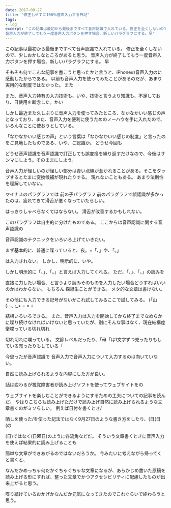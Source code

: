 ```yaml
---
date: 2017-09-27
title: "修正もせずに100％音声入力する日記"
tags:
- log
excerpt: "この記事は最初から最後まですべて音声認識で入れている。修正を全くしないので、少しおかしなところがあると思う。
音声入力が終了してもう一度音声入力ボタンを押す場合、新しいパラグラフにする。早"
---
```


この記事は最初から最後まですべて音声認識で入れている。
修正を全くしないので、少しおかしなところがあると思う。
音声入力が終了してもう一度音声入力ボタンを押す場合、新しいパラグラフにする。
早

そもそも何でこんな記事を書こうと思ったかと言うと、iPhoneの音声入力のに感動したからである。
以前も音声入力を使ってみたことがあるのだが、あまり実用的な制度ではなかった。
また

また、音声入力特有の入力技術も、いや、技術と言うより知識も、不足しており、日使用を断念した。かい

しかし最近また久しぶりに音声入力を使ってみたところ、なかなかいい感じの声となっており、また、音声入力を便利に使うためのノーハウを手に入れたので、いろんなことに使おうとしている。

「なかなかいい感じの声」という言葉は「なかなかいい感じの制度」と言ったのをご見地したものである、いや、ご認識か。
どうせ今回も

どうせ音声認識を音声認識で訂正しても誤変換を繰り返すだけなので、今後はサンマにしよう。そのままにしよう。

音声入力が怪しいのが怪しい部分は青い点線が惹かれることがある。そこをタップするとたまに変換候補が現れたりする。
現れないこともある。
あまり法則性を理解していない。

マイナスのパラグラフでは
前の子パラグラフ
前のパラグラフで誤認識が多かったのは、疲れてきて滑舌が悪くなっていたらしい。

はっきりしゃべらなくてはならない。
滑舌が改善するかもしれない。

このパラグラフは自主的に分けたものである。
ここからは音声認識に関する音声認識の

音声認識のテクニックをいろいろ上げていきたい。

まず基本的に、普通に喋っていると、夜。=「、」や、「。」

は入力されない。
しかし、明示的に、いや。

しかし明示的に「、」、「。」と言えば入力してくれる。
ただ、「、」、「。」の読みを

直接に力したい場合、と言うより読みそのものを入力したい場合どうすればいいのかはわからない。
もちろん
森緑生ことができる。
メタ的な文章は書けない。

その他にも入力できる記号がないかこれ試してみるここで試してみる。
(「山(….,:;_+ − × ÷

結構いろいろできる。
また、音声入力は入力を開始してから終了までなめらかに喋り続けなければいけないと思っていたが、別にそんな事はなく、現在結構痙攣喋っている切れ切れ

切れ切れに喋っている。
文節レベルだったり、「母「は1文字ずつ売ったりもしている売ったりもしている「

今思ったが音声認識で
音声入力で音声入力について入力するのは向いていない。

自然に読み上げられるような内容にした方が良い。

話は変わるが視覚障害者が読み上げソフトを使ってウェブサイトをの

ウェブサイトを楽しむことができるようにするための工夫についての記事を読んだ。
やはりこちらも読み上げただけで読み上げ自然に読み上げられるような文章書くのがミソらしい。
例えば日付を書くとき/

晒しを使った/を使った記法ではなく9月27日のような書き方をしたり、(日(日(の

(日)ではなく(日曜日)のように各流角などだ。
そういう文章書くときに音声入力を使えば結果的に読み上げることも

簡単な文章ができあがるのではないだろうか。
今みたいに考えながら帰ってくと書くと、

なんだかめっちゃ何だかぐちゃぐちゃな文章になるが、あらかじめ書いた原稿を読み上げる形にすれば、整った文章でかつアクセシビリティに配慮したものが出来上がると思う。

喋り続けているおかげかなんだか元気になってきたのでこれぐらいで終わろうと思う。